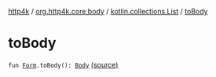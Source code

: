 [http4k](../../index.md) / [org.http4k.core.body](../index.md) / [kotlin.collections.List](index.md) / [toBody](./to-body.md)

# toBody

`fun `[`Form`](../-form.md)`.toBody(): `[`Body`](../../org.http4k.core/-body/index.md) [(source)](https://github.com/http4k/http4k/blob/master/http4k-core/src/main/kotlin/org/http4k/core/body/FormBody.kt#L22)